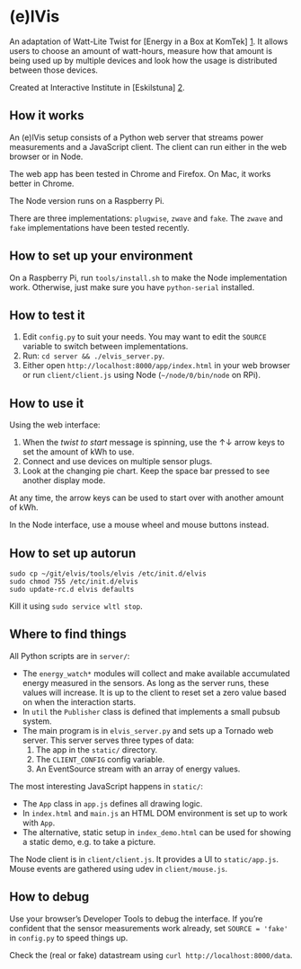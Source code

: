(e)lVis
=======

An adaptation of Watt-Lite Twist for [Energy in a Box at KomTek] [1]. It allows
users to choose an amount of watt-hours, measure how that amount is being
used up by multiple devices and look how the usage is distributed between
those devices.

Created at Interactive Institute in [Eskilstuna] [2].

[1]: https://www.tii.se/projects/energy-in-a-box-at-komtek
[2]: https://www.tii.se/contact/eskilstuna


How it works
------------

An (e)lVis setup consists of a Python web server that streams power
measurements and a JavaScript client. The client can run either in the
web browser or in Node. 

The web app has been tested in Chrome and Firefox. On Mac, it works
better in Chrome.

The Node version runs on a Raspberry Pi.

There are three implementations: `plugwise`, `zwave` and `fake`. The
`zwave` and `fake` implementations have been tested recently.


How to set up your environment
------------------------------

On a Raspberry Pi, run `tools/install.sh` to make the Node implementation
work. Otherwise, just make sure you have `python-serial` installed.


How to test it
--------------

1. Edit `config.py` to suit your needs. You may want to edit the `SOURCE`
   variable to switch between implementations.
2. Run: `cd server && ./elvis_server.py`.
3. Either open `http://localhost:8000/app/index.html` in your web browser
   or run `client/client.js` using Node (`~/node/0/bin/node` on RPi).


How to use it
-------------

Using the web interface:

1. When the _twist to start_ message is spinning, use the ↑↓ arrow keys
   to set the amount of kWh to use.
2. Connect and use devices on multiple sensor plugs.
3. Look at the changing pie chart. Keep the space bar pressed to see
   another display mode.

At any time, the arrow keys can be used to start over with another amount
of kWh.

In the Node interface, use a mouse wheel and mouse buttons instead.


How to set up autorun
---------------------

    sudo cp ~/git/elvis/tools/elvis /etc/init.d/elvis
    sudo chmod 755 /etc/init.d/elvis
    sudo update-rc.d elvis defaults

Kill it using `sudo service wltl stop`.


Where to find things
--------------------

All Python scripts are in `server/`:

- The `energy_watch*` modules will collect and make available accumulated
  energy measured in the sensors. As long as the server runs, these values
  will increase. It is up to the client to reset set a zero value based on
  when the interaction starts.
- In `util` the `Publisher` class is defined that implements a small pubsub
  system.
- The main program is in `elvis_server.py` and sets up a Tornado web server.
  This server serves three types of data:
  1. The app in the `static/` directory.
  2. The `CLIENT_CONFIG` config variable.
  3. An EventSource stream with an array of energy values.

The most interesting JavaScript happens in `static/`:

- The `App` class in `app.js` defines all drawing logic.
- In `index.html` and `main.js` an HTML DOM environment is set up to work
  with `App`.
- The alternative, static setup in `index_demo.html` can be used for showing
  a static demo, e.g. to take a picture.

The Node client is in `client/client.js`. It provides a UI to `static/app.js`.
Mouse events are gathered using udev in `client/mouse.js`.


How to debug
------------

Use your browser’s Developer Tools to debug the interface. If you’re
confident that the sensor measurements work already, set `SOURCE = 'fake'`
in `config.py` to speed things up.

Check the (real or fake) datastream using
`curl http://localhost:8000/data`.
